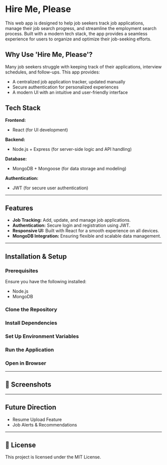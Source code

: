 # Hire Me, Please

This web app is designed to help job seekers track job applications, manage their job search progress, and streamline the employment search process. Built with a modern tech stack, the app provides a seamless experience for users to organize and optimize their job-seeking efforts.

## Why Use 'Hire Me, Please'?
Many job seekers struggle with keeping track of their applications, interview schedules, and follow-ups. This app provides:
- A centralized job application tracker, updated manually
- Secure authentication for personalized experiences
- A modern UI with an intuitive and user-friendly interface

## Tech Stack
**Frontend:**
- React (for UI development)

**Backend:**
- Node.js + Express (for server-side logic and API handling)

**Database:**
- MongoDB + Mongoose (for data storage and modeling)

**Authentication:**
- JWT (for secure user authentication)

---

## Features
- **Job Tracking:** Add, update, and manage job applications.
- **Authentication:** Secure login and registration using JWT.
- **Responsive UI:** Built with React for a smooth experience on all devices.
- **MongoDB Integration:** Ensuring flexible and scalable data management.

---

## Installation & Setup

### Prerequisites
Ensure you have the following installed:
- Node.js 
- MongoDB 

### Clone the Repository


### Install Dependencies


### Set Up Environment Variables


### Run the Application


### Open in Browser


---

## 📸 Screenshots

---

## Future Direction
- Resume Upload Feature 
- Job Alerts & Recommendations 

---

## 📜 License
This project is licensed under the MIT License.

